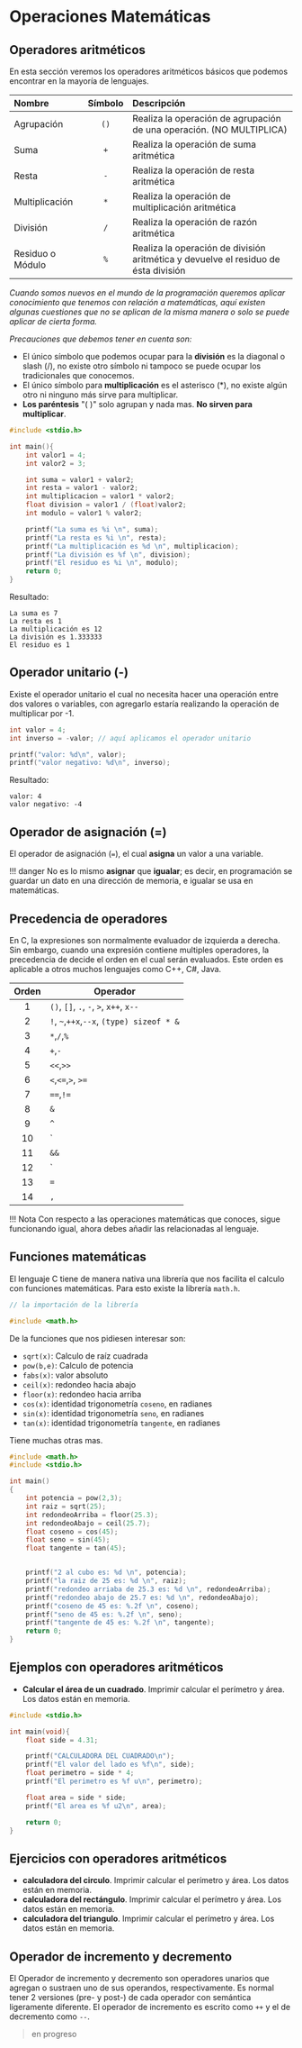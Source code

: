 # Operaciones Matemáticas

## Operadores aritméticos

En esta sección veremos los operadores aritméticos básicos que podemos encontrar en la mayoría de lenguajes.

| Nombre           | Símbolo | Descripción                                                                        |
| :--------------- | :-----: | :--------------------------------------------------------------------------------- |
| Agrupación       |    `()`   | Realiza la operación de agrupación de una operación. (NO MULTIPLICA)              |
| Suma             |    `+`    | Realiza la operación de suma aritmética                                            |
| Resta            |    `-`    | Realiza la operación de resta aritmética                                           |
| Multiplicación   |    `*`    | Realiza la operación de multiplicación aritmética                                  |
| División         |    `/`    | Realiza la operación de razón aritmética                                           |
| Residuo o Módulo |    `%`    | Realiza la operación de división aritmética y devuelve el residuo de ésta división |

*Cuando somos nuevos en el mundo de la programación queremos aplicar conocimiento que tenemos con relación a matemáticas, aquí existen algunas cuestiones que no se aplican de la misma manera o solo se puede aplicar de cierta forma.*

*Precauciones que debemos tener en cuenta son:*

- El único símbolo que podemos ocupar para la **división** es la diagonal o slash (/), no existe otro símbolo ni tampoco se puede ocupar los tradicionales que conocemos.
- El único símbolo para **multiplicación** es el asterisco (\*), no existe algún otro ni ninguno más sirve para multiplicar.
- **Los paréntesis** "( )" solo agrupan y nada mas. **No sirven para multiplicar**.

```c
#include <stdio.h>

int main(){
    int valor1 = 4;
    int valor2 = 3;

    int suma = valor1 + valor2;
    int resta = valor1 - valor2;
    int multiplicacion = valor1 * valor2;
    float division = valor1 / (float)valor2;
    int modulo = valor1 % valor2;

    printf("La suma es %i \n", suma);
    printf("La resta es %i \n", resta);
    printf("La multiplicación es %d \n", multiplicacion);
    printf("La división es %f \n", division);
    printf("El residuo es %i \n", modulo);
    return 0;
}
```

Resultado:

```text
La suma es 7
La resta es 1
La multiplicación es 12
La división es 1.333333
El residuo es 1
```

## Operador unitario (-)

Existe el operador unitario el cual no necesita hacer una operación entre dos valores o variables, con agregarlo estaría realizando la operación de multiplicar por -1.

```c
int valor = 4;
int inverso = -valor; // aquí aplicamos el operador unitario

printf("valor: %d\n", valor);
printf("valor negativo: %d\n", inverso);
```

Resultado:

```text
valor: 4
valor negativo: -4
```

## Operador de asignación (=)

El operador de asignación (`=`), el cual **asigna** un valor a una variable.

!!! danger
    No es lo mismo **asignar** que **igualar**; es decir, en programación se guardar un dato en una dirección de memoria, e igualar se usa en matemáticas.

## Precedencia de operadores

En C, la expresiones son normalmente evaluador de izquierda a derecha. Sin embargo, cuando una expresión contiene multiples operadores, la precedencia de decide el orden en el cual serán evaluados. Este orden es aplicable a otros muchos lenguajes como C++, C#, Java.

| Orden | Operador                                  |
| :---: | ----------------------------------------- |
|   1   | `()`, `[]`, `.`, `-`, `>`, `x++`, `x--`   |
|   2   | `!`, `~`,`++x`,`--x`, `(type) sizeof * &` |
|   3   | `*`,`/`,`%`                               |
|   4   | `+`,`-`                                   |
|   5   | `<<`,`>>`                                 |
|   6   | `<`,`<=`,`>`, `>=`                        |
|   7   | `==`,`!=`                                 |
|   8   | `&`                                       |
|   9   | `^`                                       |
|  10   | `|`                                       |
|  11   | `&&`                                      |
|  12   | `|| `                                     |
|  13   | `=`                                       |
|  14   | `,`                                       |

!!! Nota
    Con respecto a las operaciones matemáticas que conoces, sigue funcionando igual, ahora debes añadir las relacionadas al lenguaje.

## Funciones matemáticas

El lenguaje C tiene de manera nativa una librería que nos facilita el calculo con funciones matemáticas. Para esto existe la librería `math.h`.

```c
// la importación de la librería

#include <math.h>
```

De la funciones que nos pidiesen interesar son:

- `sqrt(x)`: Calculo de raíz cuadrada
- `pow(b,e)`: Calculo de potencia
- `fabs(x)`: valor absoluto
- `ceil(x)`: redondeo hacia abajo
- `floor(x)`: redondeo hacia arriba
- `cos(x)`: identidad trigonometría `coseno`, en radianes
- `sin(x)`: identidad trigonometría `seno`, en radianes
- `tan(x)`: identidad trigonometría `tangente`, en radianes

Tiene muchas otras mas.

```c
#include <math.h>
#include <stdio.h>

int main()
{
    int potencia = pow(2,3);
    int raiz = sqrt(25);
    int redondeoArriba = floor(25.3);
    int redondeoAbajo = ceil(25.7);
    float coseno = cos(45);
    float seno = sin(45);
    float tangente = tan(45);


    printf("2 al cubo es: %d \n", potencia);
    printf("la raiz de 25 es: %d \n", raiz);
    printf("redondeo arriaba de 25.3 es: %d \n", redondeoArriba);
    printf("redondeo abajo de 25.7 es: %d \n", redondeoAbajo);
    printf("coseno de 45 es: %.2f \n", coseno);
    printf("seno de 45 es: %.2f \n", seno);
    printf("tangente de 45 es: %.2f \n", tangente);
    return 0;
}

```

## Ejemplos con operadores aritméticos

- **Calcular el área de un cuadrado**. Imprimir calcular el perímetro y área. Los datos están en memoria.

```c
#include <stdio.h>

int main(void){
    float side = 4.31;

    printf("CALCULADORA DEL CUADRADO\n");
    printf("El valor del lado es %f\n", side);
    float perimetro = side * 4;
    printf("El perimetro es %f u\n", perimetro);

    float area = side * side;
    printf("El area es %f u2\n", area);

    return 0;
}
```

## Ejercicios con operadores aritméticos

- **calculadora del circulo**. Imprimir calcular el perímetro y área. Los datos están en memoria.
- **calculadora del rectángulo**. Imprimir calcular el perímetro y área. Los datos están en memoria.
- **calculadora del triangulo**. Imprimir calcular el perímetro y área. Los datos están en memoria.

## Operador de incremento y decremento

El Operador de incremento y decremento son operadores unarios que agregan o sustraen uno de sus operandos, respectivamente. Es normal tener 2 versiones (pre- y post-) de cada operador con semántica ligeramente diferente. El operador de incremento es escrito como `++` y el de decremento como `--`.

> en progreso